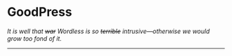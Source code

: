 # GoodPress

*It is well that ~~war~~ Wordless is so ~~terrible~~ intrusive&mdash;otherwise we would grow too fond of it.*

---